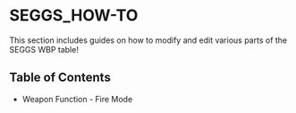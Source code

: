 # SEGGS_HOW-TO  
This section includes guides on how to modify and edit various parts of the SEGGS WBP table!  

## Table of Contents  

* Weapon Function - Fire Mode  
